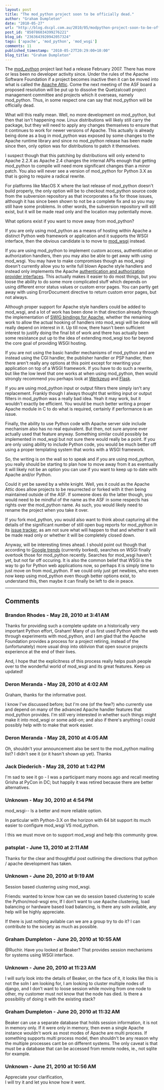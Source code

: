 ```yaml
---
layout: post
title: "The mod_python project soon to be officially dead."
author: "Graham Dumpleton"
date: "2010-05-27"
url: "http://blog.dscpl.com.au/2010/05/modpython-project-soon-to-be-officially.html"
post_id: "850786034399276221"
blog_id: "2363643920942057324"
tags: ['apache', 'mod_python', 'mod_wsgi']
comments: 11
published_timestamp: "2010-05-27T20:29:00+10:00"
blog_title: "Graham Dumpleton"
---
```


The [mod\_python](http://www.modpython.org/) project last had a release February 2007. There has more or less been no developer activity since. Under the rules of the Apache Software Foundation if a project becomes inactive then it can be moved into what is called the [Apache Attic](http://attic.apache.org/). Come the next meeting of the ASF board a proposed resolution will be put up to dissolve the Quetzalcoatl project management committee and projects which it overseas, namely mod\_python. Thus, in some respect one can say that mod\_python will be officially dead.

  


What will this really mean. Well, no more development on mod\_python, but then that isn't happening now. Linux distributions will likely still carry the package, but they will need to apply any changes themselves to ensure that it continues to work for newer versions of Apache. This actually is already being done as a bug in mod\_python was exposed by some changes to the Apache runtime library and since no mod\_python release has been made since then, only option was for distributions to patch it themselves.

  


I suspect though that this patching by distributions will only extend to Apache 2.2.X as Apache 2.4 changes the internal APIs enough that getting mod\_python to compile will need more significant changes than a minor patch. You also will never see a version of mod\_python for Python 3.X as that is going to require a radical rewrite.

  


For platforms like MacOS X where the last release of mod\_python doesn't build properly, the only option will be to checkout mod\_python source code from the subversion repository as that incorporates a fix for those issues, although it has since been shown to not be a complete fix and so you may still have some problems. In other words, the subversion repository will still exist, but it will be made read only and the location may potentially move.

  


What options exist if you want to move away from mod\_python?

  


If you are only using mod\_python as a means of hosting within Apache a distinct Python web framework or application and it supports the WSGI interface, then the obvious candidate is to move to [mod\_wsgi](http://www.modwsgi.org/) instead.

  


If you are using mod\_python to implement custom access, authentication or authorization handlers, then you may also be able to get away with using mod\_wsgi. You may have to make compromises though as mod\_wsgi doesn't currently allow you to write full blown Apache style handlers and instead only implements the Apache [authentication and authorization provider interfaces](http://code.google.com/p/modwsgi/wiki/AccessControlMechanisms). This actually makes it easier to do most things, but you loose the ability to do some more complicated stuff which depends on using different error status values or custom error pages. You can partly get away with using ErrorDocument directive to return custom error pages, but not always.

  


Although proper support for Apache style handlers could be added to mod\_wsgi, and a lot of work has been done in that direction already through the implementation of [SWIG bindings for Apache](http://bitbucket.org/grahamdumpleton/apswigpy), whether the remaining work to allow the actual hooking of handlers into mod\_wsgi will be done will really depend on interest in it. Up till now, there hasn't been sufficient interest to justify doing the final bit of work and there has actually been some resistance put up to the idea of extending mod\_wsgi too far beyond the core goal of providing WSGI hosting.

  


If you are not using the basic handler mechanisms of mod\_python and are instead using the CGI handler, the publisher handler or PSP handler, then there aren't really any options at this point except for rewriting your application on top of a WSGI framework. If you have to do such a rewrite, but like the low level that one works at when using mod\_python, then would strongly recommend you perhaps look at [Werkzeug](http://werkzeug.pocoo.org/) and [Flask](http://flask.pocoo.org/).

  


If you are using mod\_python input or output filters there simply isn't any replacement. Frankly though I always thought that writing input or output filters in mod\_python was a really bad idea. Yeah it may work, but it wouldn't exactly be efficient. You would be much better writing a proper Apache module in C to do what is required, certainly if performance is an issue.

  


Finally, the ability to use Python code with Apache server side include mechanism also has no real equivalent. But then, not sure anyone ever actually used that feature anyway. Something similar could possibly be implemented in mod\_wsgi but not sure there would really be a point. If you are only using ability to include Python code, you would be much better off using a proper templating system that works with a WSGI framework.

  


So, the writing is on the wall so to speak and if you are using mod\_python, you really should be starting to plan how to move away from it as eventually it will likely not be an option you can use if you want to keep up to date with Apache and/or Python.

  


Could it yet be saved by a white knight. Well, yes it could as the Apache Attic does allow projects to be resurrected or forked with it then being maintained outside of the ASF. If someone does do the latter though, you would need to be mindful of the name as the ASF in some respects has rights over the mod\_python name. As such, you would likely need to rename the project when you take it over.

  


If you fork mod\_python, you would also want to think about capturing all the details of the significant number of still open bug reports for mod\_python in its [issue tracker](https://issues.apache.org/jira/browse/MODPYTHON), as am not sure what will happen to that and whether it will be made read only or whether it will be completely closed down.

  


Anyway, will be interesting times ahead. I should point out though that according to [Google trends](http://www.google.com/trends?q=mod_python%2C+WSGI%2C+mod_wsgi) \(currently borked\), searches on WSGI finally overtook those for mod\_python recently. Searches for mod\_wsgi haven't yet, but not far off occuring. It is also the common belief that WSGI is the way to go for Python web applications now, so perhaps it is simply time to just move on from mod\_python. If we could only just get newbies, who even now keep using mod\_python even though better options exist, to understand this, then maybe it can finally be left to die in peace.

---

## Comments

### Brandon Rhodes - May 28, 2010 at 3:41 AM

Thanks for providing such a complete update on a historically very important Python effort, Graham\! Many of us first used Python with the web through experiments with mod\_python, and I am glad that the Apache Foundation provides a process for a project retiring, instead of the \(unfortunately\) more usual drop into oblivion that open source projects experience at the end of their lives.  
  
And, I hope that the explicitness of this process really helps push people over to the wonderful world of mod\_wsgi and its great features. Keep us updated\!

### Deron Meranda - May 28, 2010 at 4:02 AM

Graham, thanks for the informative post.  
  
I know I've discussed before; but I'm one \(of the few?\) who currently use and depend on many of the advanced Apache handler features that mod\_python provides. I'm still very interested in whether such things might make it into mod\_wsgi or some add-on; and also if there's anything I could possibly help with to make that work easier.

### Deron Meranda - May 28, 2010 at 4:05 AM

Oh, shouldn't your announcement also be sent to the mod\_python mailing list? I didn't see it \(or it hasn't shown up yet\). Thanks

### Jack Diederich - May 28, 2010 at 1:42 PM

I'm sad to see it go - I was a participant many moons ago and recall meeting Grisha at PyCon in DC; but happily it was retired because there are better alternatives.

### Unknown - May 30, 2010 at 4:54 PM

mod\_wsgi-- Is a better and more reliable option.   
  
In particular with Python-3.X on the horizon with 64 bit support its much easier to configure mod\_wsgi VS mod\_python.  
  
I this we must move on to support mod\_wsgi and help this community grow.

### patsplat - June 13, 2010 at 2:11 AM

Thanks for the clear and thoughtful post outlining the directions that python / apache development has taken.

### Unknown - June 20, 2010 at 9:19 AM

Session based clustering using mod\_wsgi.  
  
Friends: wanted to know how can we do session based clustering to scale the Python/mod-wsgi env, If I don’t want to use Apache clustering, load balancing or hardware based load balancing, is there any soln avilable, any help will be highly appreciate.  
  
If there is just nothing avilable can we are a group try to do it? I can contribute to the society as much as possible.

### Graham Dumpleton - June 20, 2010 at 10:55 AM

@Ruchir. Have you looked at Beaker? That provides session mechanisms for systems using WSGI interface.

### Unknown - June 20, 2010 at 11:23 AM

I will surly look into the details of Beaker, on the face of it, it looks like this is not the soln I am looking for, I am looking to cluster multiple nodes of django, and I don’t want to loose session while moving from one node to other, my customer must not know that the node has died. Is there a possibility of doing it with the existing stack?

### Graham Dumpleton - June 20, 2010 at 11:32 AM

Beaker can use a separate database that holds session information, it is not in memory only. If it were only in memory, then even a single Apache instance wouldn't work as most modes of Apache are multi process. If something supports multi process model, then shouldn't be any reason why the multiple processes cant be on different systems. The only caveat is that must be a database that can be accessed from remote nodes, ie., not sqlite for example.

### Unknown - June 21, 2010 at 10:56 AM

Appreciate your clarification,   
I will try it and let you know how it went.

